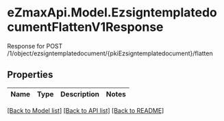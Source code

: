 # eZmaxApi.Model.EzsigntemplatedocumentFlattenV1Response
Response for POST /1/object/ezsigntemplatedocument/{pkiEzsigntemplatedocument}/flatten

## Properties

Name | Type | Description | Notes
------------ | ------------- | ------------- | -------------

[[Back to Model list]](../README.md#documentation-for-models) [[Back to API list]](../README.md#documentation-for-api-endpoints) [[Back to README]](../README.md)

